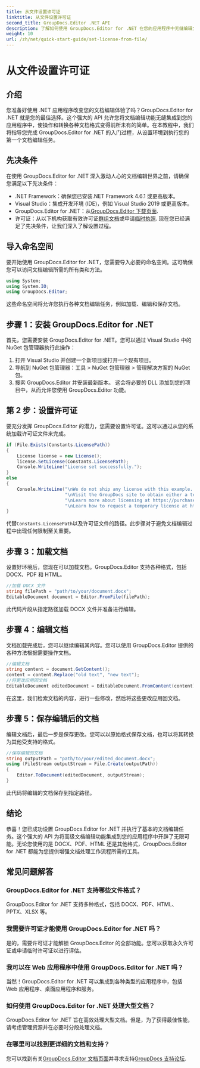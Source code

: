 ```yaml
---
title: 从文件设置许可证
linktitle: 从文件设置许可证
second_title: GroupDocs.Editor .NET API
description: 了解如何使用 GroupDocs.Editor for .NET 在您的应用程序中无缝编辑文档。包括分步指南、提示和常见问题解答。
weight: 10
url: /zh/net/quick-start-guide/set-license-from-file/
---
```


# 从文件设置许可证

## 介绍
您准备好使用 .NET 应用程序改变您的文档编辑体验了吗？GroupDocs.Editor for .NET 就是您的最佳选择。这个强大的 API 允许您将文档编辑功能无缝集成到您的应用程序中，使操作和转换各种文档格式变得前所未有的简单。在本教程中，我们将指导您完成 GroupDocs.Editor for .NET 的入门过程，从设置环境到执行您的第一个文档编辑任务。
## 先决条件
在使用 GroupDocs.Editor for .NET 深入激动人心的文档编辑世界之前，请确保您满足以下先决条件：
- .NET Framework：确保您已安装.NET Framework 4.6.1 或更高版本。
- Visual Studio：集成开发环境 (IDE)，例如 Visual Studio 2019 或更高版本。
-  GroupDocs.Editor for .NET：从[GroupDocs.Editor 下载页面](https://releases.groupdocs.com/editor/net/).
- 许可证：从以下机构获取有效许可证[群组文档](https://purchase.groupdocs.com/buy)或申请[临时执照](https://purchase.groupdocs.com/temporary-license/).
现在您已经满足了先决条件，让我们深入了解设置过程。
## 导入命名空间
要开始使用 GroupDocs.Editor for .NET，您需要导入必要的命名空间。这可确保您可以访问文档编辑所需的所有类和方法。
```csharp
using System;
using System.IO;
using GroupDocs.Editor;
```
这些命名空间将允许您执行各种文档编辑任务，例如加载、编辑和保存文档。
## 步骤 1：安装 GroupDocs.Editor for .NET
首先，您需要安装 GroupDocs.Editor for .NET。您可以通过 Visual Studio 中的 NuGet 包管理器执行此操作：
1. 打开 Visual Studio 并创建一个新项目或打开一个现有项目。
2. 导航到 NuGet 包管理器：工具 > NuGet 包管理器 > 管理解决方案的 NuGet 包。
3. 搜索 GroupDocs.Editor 并安装最新版本。
这会将必要的 DLL 添加到您的项目中，从而允许您使用 GroupDocs.Editor 功能。
## 第 2 步：设置许可证
要充分发挥 GroupDocs.Editor 的潜力，您需要设置许可证。这可以通过从您的系统加载许可证文件来完成。
```csharp
if (File.Exists(Constants.LicensePath))
{
    License license = new License();
    license.SetLicense(Constants.LicensePath);
    Console.WriteLine("License set successfully.");
}
else
{
    Console.WriteLine("\nWe do not ship any license with this example. " +
                      "\nVisit the GroupDocs site to obtain either a temporary or permanent license. " +
                      "\nLearn more about licensing at https://purchase.groupdocs.com/faqs/licensing。 “ +
                      "\nLearn how to request a temporary license at https://purchase.groupdocs.com/temporary-license。");
}
```
代替`Constants.LicensePath`以及许可证文件的路径。此步骤对于避免文档编辑过程中出现任何限制至关重要。 
## 步骤 3：加载文档
设置好环境后，您现在可以加载文档。GroupDocs.Editor 支持各种格式，包括 DOCX、PDF 和 HTML。
```csharp
//加载 DOCX 文件
string filePath = "path/to/your/document.docx";
EditableDocument document = Editor.FromFile(filePath);
```
此代码片段从指定路径加载 DOCX 文件并准备进行编辑。
## 步骤 4：编辑文档
文档加载完成后，您可以继续编辑其内容。您可以使用 GroupDocs.Editor 提供的各种方法根据需要操作文档。
```csharp
//编辑文档
string content = document.GetContent();
content = content.Replace("old text", "new text");
//将更改应用回文档
EditableDocument editedDocument = EditableDocument.FromContent(content);
```
在这里，我们检索文档的内容，进行一些修改，然后将这些更改应用回文档。
## 步骤 5：保存编辑后的文档
编辑文档后，最后一步是保存更改。您可以以原始格式保存文档，也可以将其转换为其他受支持的格式。
```csharp
//保存编辑的文档
string outputPath = "path/to/your/edited_document.docx";
using (FileStream outputStream = File.Create(outputPath))
{
    Editor.ToDocument(editedDocument, outputStream);
}
```
此代码将编辑的文档保存到指定路径。
## 结论
恭喜！您已成功设置 GroupDocs.Editor for .NET 并执行了基本的文档编辑任务。这个强大的 API 为将高级文档编辑功能集成到您的应用程序中开辟了无限可能。无论您使用的是 DOCX、PDF、HTML 还是其他格式，GroupDocs.Editor for .NET 都能为您提供增强文档处理工作流程所需的工具。
## 常见问题解答
### GroupDocs.Editor for .NET 支持哪些文件格式？
GroupDocs.Editor for .NET 支持多种格式，包括 DOCX、PDF、HTML、PPTX、XLSX 等。
### 我需要许可证才能使用 GroupDocs.Editor for .NET 吗？
是的，需要许可证才能解锁 GroupDocs.Editor 的全部功能。您可以获取永久许可证或申请临时许可证以进行评估。
### 我可以在 Web 应用程序中使用 GroupDocs.Editor for .NET 吗？
当然！GroupDocs.Editor for .NET 可以集成到各种类型的应用程序中，包括 Web 应用程序、桌面应用程序和服务。
### 如何使用 GroupDocs.Editor for .NET 处理大型文档？
GroupDocs.Editor for .NET 旨在高效处理大型文档。但是，为了获得最佳性能，请考虑管理资源并在必要时分段处理文档。
### 在哪里可以找到更详细的文档和支持？
您可以找到有关[GroupDocs.Editor 文档页面](https://tutorials.groupdocs.com/editor/net/)并寻求支持[GroupDocs 支持论坛](https://forum.groupdocs.com/c/editor/20).